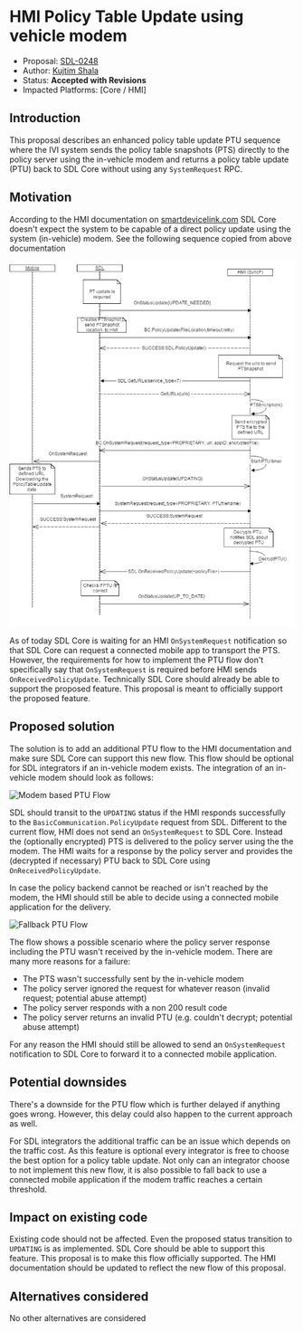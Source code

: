 # HMI Policy Table Update using vehicle modem

* Proposal: [SDL-0248](0248-hmi-ptu-support.md)
* Author: [Kujtim Shala](https://github.com/kshala-ford)
* Status: **Accepted with Revisions**
* Impacted Platforms: [Core / HMI]

## Introduction

This proposal describes an enhanced policy table update PTU sequence where the IVI system sends the policy table snapshots (PTS) directly to the policy server using the in-vehicle modem and returns a policy table update (PTU) back to SDL Core without using any `SystemRequest` RPC.

## Motivation

According to the HMI documentation on [smartdevicelink.com](https://smartdevicelink.com/en/guides/hmi/sdl/onreceivedpolicyupdate/) SDL Core doesn't expect the system to be capable of a direct policy update using the system (in-vehicle) modem. See the following sequence copied from above documentation

![Current PTU Flow](../assets/proposals/NNNN-hmi-ptu-support/diagram_ptu_external_proprietary.png)

 As of today SDL Core is waiting for an HMI `OnSystemRequest` notification so that SDL Core can request a connected mobile app to transport the PTS. However, the requirements for how to implement the PTU flow don't specifically say that `OnSystemRequest` is required before HMI sends `OnReceivedPolicyUpdate`. Technically SDL Core should already be able to support the proposed feature. This proposal is meant to officially support the proposed feature.

## Proposed solution

The solution is to add an additional PTU flow to the HMI documentation and make sure SDL Core can support this new flow. This flow should be optional for SDL integrators if an in-vehicle modem exists. The integration of an in-vehicle modem should look as follows:

![Modem based PTU Flow](../assets/proposals/NNNN-hmi-ptu-support/diagram_ptu_external_proprietary_enhanced.png)

SDL should transit to the `UPDATING` status if the HMI responds successfully to the `BasicCommunication.PolicyUpdate` request from SDL. Different to the current flow, HMI does not send an `OnSystemRequest` to SDL Core. Instead the (optionally encrypted) PTS is delivered to the policy server using the the modem. The HMI waits for a response by the policy server and provides the (decrypted if necessary) PTU back to SDL Core using `OnReceivedPolicyUpdate`.

In case the policy backend cannot be reached or isn't reached by the modem, the HMI should still be able to decide using a connected mobile application for the delivery.

![Fallback PTU Flow](../assets/proposals/NNNN-hmi-ptu-support/diagram_ptu_external_proprietary_enhanced_fallback.png)

The flow shows a possible scenario where the policy server response including the PTU wasn't received by the in-vehicle modem. There are many more reasons for a failure:
- The PTS wasn't successfully sent by the in-vehicle modem
- The policy server ignored the request for whatever reason (invalid request; potential abuse attempt)
- The policy server responds with a non 200 result code
- The policy server returns an invalid PTU (e.g. couldn't decrypt; potential abuse attempt)

For any reason the HMI should still be allowed to send an `OnSystemRequest` notification to SDL Core to forward it to a connected mobile application.

## Potential downsides

There's a downside for the PTU flow which is further delayed if anything goes wrong. However, this delay could also happen to the current approach as well.

For SDL integrators the additional traffic can be an issue which depends on the traffic cost. As this feature is optional every integrator is free to choose the best option for a policy table update. Not only can an integrator choose to not implement this new flow, it is also possible to fall back to use a connected mobile application if the modem traffic reaches a certain threshold.

## Impact on existing code

Existing code should not be affected. Even the proposed status transition to `UPDATING` is as implemented. SDL Core should be able to support this feature. This proposal is to make this flow officially supported. The HMI documentation should be updated to reflect the new flow of this proposal.

## Alternatives considered

No other alternatives are considered
